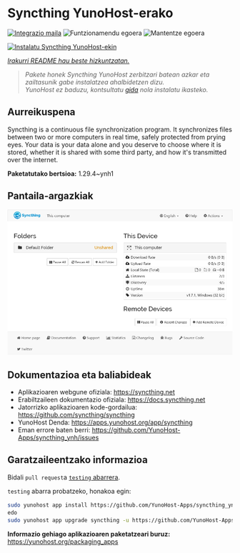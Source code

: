 <!--
Ohart ongi: README hau automatikoki sortu da <https://github.com/YunoHost/apps/tree/master/tools/readme_generator>ri esker
EZ editatu eskuz.
-->

# Syncthing YunoHost-erako

[![Integrazio maila](https://apps.yunohost.org/badge/integration/syncthing)](https://ci-apps.yunohost.org/ci/apps/syncthing/)
![Funtzionamendu egoera](https://apps.yunohost.org/badge/state/syncthing)
![Mantentze egoera](https://apps.yunohost.org/badge/maintained/syncthing)

[![Instalatu Syncthing YunoHost-ekin](https://install-app.yunohost.org/install-with-yunohost.svg)](https://install-app.yunohost.org/?app=syncthing)

*[Irakurri README hau beste hizkuntzatan.](./ALL_README.md)*

> *Pakete honek Syncthing YunoHost zerbitzari batean azkar eta zailtasunik gabe instalatzea ahalbidetzen dizu.*  
> *YunoHost ez baduzu, kontsultatu [gida](https://yunohost.org/install) nola instalatu ikasteko.*

## Aurreikuspena

Syncthing is a continuous file synchronization program. It synchronizes files between two or more computers in real time, safely protected from prying eyes. Your data is your data alone and you deserve to choose where it is stored, whether it is shared with some third party, and how it's transmitted over the internet.


**Paketatutako bertsioa:** 1.29.4~ynh1

## Pantaila-argazkiak

![Syncthing(r)en pantaila-argazkia](./doc/screenshots/screenshot1.png)

## Dokumentazioa eta baliabideak

- Aplikazioaren webgune ofiziala: <https://syncthing.net>
- Erabiltzaileen dokumentazio ofiziala: <https://docs.syncthing.net>
- Jatorrizko aplikazioaren kode-gordailua: <https://github.com/syncthing/syncthing>
- YunoHost Denda: <https://apps.yunohost.org/app/syncthing>
- Eman errore baten berri: <https://github.com/YunoHost-Apps/syncthing_ynh/issues>

## Garatzaileentzako informazioa

Bidali `pull request`a [`testing` abarrera](https://github.com/YunoHost-Apps/syncthing_ynh/tree/testing).

`testing` abarra probatzeko, honakoa egin:

```bash
sudo yunohost app install https://github.com/YunoHost-Apps/syncthing_ynh/tree/testing --debug
edo
sudo yunohost app upgrade syncthing -u https://github.com/YunoHost-Apps/syncthing_ynh/tree/testing --debug
```

**Informazio gehiago aplikazioaren paketatzeari buruz:** <https://yunohost.org/packaging_apps>
